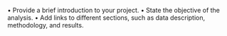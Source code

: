 •	Provide a brief introduction to your project.
•	State the objective of the analysis.
•	Add links to different sections, such as data description, methodology, and results.
